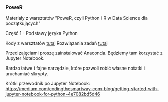 ### PoweR

Materiały z warsztatów "PoweR, czyli Python i R w Data Science dla początkujących"

Część 1 - Podstawy języka Python

Kody z warsztatów [tutaj]()
Rozwiązania zadań [tutaj]()

Przed zajęciami proszę zainstalować Anaconda. Będziemy tam korzystać z Jupyter Notebook.

Bardzo łatwe i fajne narzędzie, które pozwoli robić własne notatki i uruchamiać skrypty.

Krótki przewodnik po Jupyter Notebook:
https://medium.com/codingthesmartway-com-blog/getting-started-with-jupyter-notebook-for-python-4e7082bd5d46
